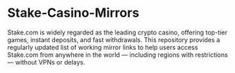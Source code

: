 # Stake-Casino-Mirrors
Stake.com is widely regarded as the leading crypto casino, offering top-tier games, instant deposits, and fast withdrawals. This repository provides a regularly updated list of working mirror links to help users access Stake.com from anywhere in the world — including regions with restrictions — without VPNs or delays.
